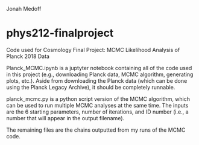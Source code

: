Jonah Medoff
# phys212-finalproject
Code used for Cosmology Final Project:
MCMC Likelihood Analysis of Planck 2018 Data

Planck_MCMC.ipynb is a juptyter notebook containing all of the code used in this project
(e.g., downloading Planck data, MCMC algorithm, generating plots, etc.).
Aside from downloading the Planck data (which can be done using the Planck Legacy Archive), it should be completely runnable.

planck_mcmc.py is a python script version of the MCMC algorithm, which can be used to run multiple MCMC analyses at the same time.
The inputs are the 6 starting parameters, number of iterations, and ID number (i.e., a number that will appear in the output filename).

The remaining files are the chains outputted from my runs of the MCMC code.
